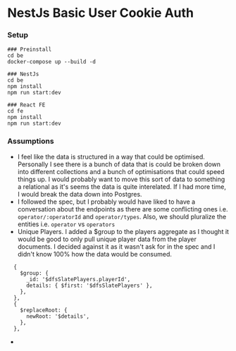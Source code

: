 # NestJs Basic User Cookie Auth

### Setup

```
### Preinstall
cd be
docker-compose up --build -d

### NestJs
cd be
npm install
npm run start:dev

### React FE
cd fe
npm install
npm run start:dev
```

### Assumptions

- I feel like the data is structured in a way that could be optimised. Personally
  I see there is a bunch of data that is could be broken down into different
  collections and a bunch of optimisations that could speed things up.
  I would probably want to move this sort of data to something a relational
  as it's seems the data is quite interelated. If I had more time, I would
  break the data down into Postgres.
- I followed the spec, but I probably would have liked to have a conversation
  about the endpoints as there are some conflicting ones i.e. `operator/:operatorId`
  and `operator/types`. Also, we should pluralize the entities i.e. `operator` vs
  `operators`
- Unique Players. I added a $group to the players aggregate as I thought it would
  be good to only pull unique player data from the player documents. I decided against
  it as it wasn't ask for in the spec and I didn't know 100% how the data would be
  consumed.

```
  {
    $group: {
      _id: '$dfsSlatePlayers.playerId',
      details: { $first: '$dfsSlatePlayers' },
    },
  },
  {
    $replaceRoot: {
      newRoot: '$details',
    },
  },
```

-
